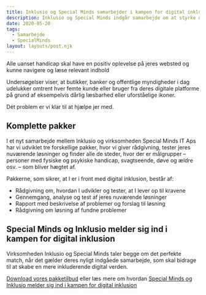 ```yaml
---
title: Inklusio og Special Minds samarbejder i kampen for digital inklusion
description: Inklusio og Special Minds indgår samarbejde om at styrke digital inklusion
date: 2020-05-20
tags:
  - Samarbejde
  - SpecialMinds
layout: layouts/post.njk
---
```

Alle uanset handicap skal have en positiv oplevelse på jeres websted og kunne navigere og læse relevant indhold

Undersøgelser viser, at butikker, banker og offentlige myndigheder i dag udelukker omtrent hver femte kunde eller bruger fra deres digitale platforme på grund af eksempelvis dårlig læsbarhed eller uforståelige ikoner.

Dét problem er vi klar til at hjælpe jer med.

<h2>Komplette pakker</h2>
I et nyt samarbejde mellem Inklusio og virksomheden Special Minds IT Aps har vi udviklet tre forskellige pakker, hvor vi giver rådgivning, tester jeres nuværende løsninger og finder alle de steder, hvor der er målgrupper – personer med fysiske og psykiske handicap, svagtseende, døve og ældre osv. – som bliver hægtet af.

Pakkerne, som sikrer, at I er i front med digital inklusion, består af:
* Rådgivning om, hvordan I udvikler og tester, at I lever op til kravene
* Gennemgang, analyse og test af jeres nuværende løsninger
* Rapport med beskrivelse af problemer og forslag til løsning
* Rådgivning om løsning af fundne problemer

<h2>Special Minds og Inklusio melder sig ind i kampen for digital inklusion</h2>
Virksomheden Inklusio og Special Minds taler begge om det perfekte match, når det gælder deres nyligt indgåede samarbejde, som skal bidrage til at skabe en mere inkluderende digital verden.

[Download vores pakketilbud](https://specialmindsit.dk/specialmindsit_webtilgaengelighed/) eller læs mere om hvordan [Special Minds og Inklusio melder sig ind i kampen for digital inklusion](https://specialmindsit.dk/i-kamp-for-digital-inklusion/)